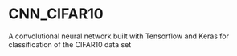 # CNN_CIFAR10
A convolutional neural network built with Tensorflow and Keras for classification of the CIFAR10 data set
